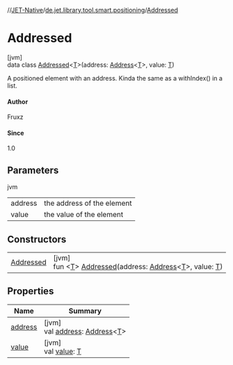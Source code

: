 //[JET-Native](../../../index.md)/[de.jet.library.tool.smart.positioning](../index.md)/[Addressed](index.md)

# Addressed

[jvm]\
data class [Addressed](index.md)&lt;[T](index.md)&gt;(address: [Address](../-address/index.md)&lt;[T](index.md)&gt;, value: [T](index.md))

A positioned element with an address. Kinda the same as a withIndex() in a list.

#### Author

Fruxz

#### Since

1.0

## Parameters

jvm

| | |
|---|---|
| address | the address of the element |
| value | the value of the element |

## Constructors

| | |
|---|---|
| [Addressed](-addressed.md) | [jvm]<br>fun &lt;[T](index.md)&gt; [Addressed](-addressed.md)(address: [Address](../-address/index.md)&lt;[T](index.md)&gt;, value: [T](index.md)) |

## Properties

| Name | Summary |
|---|---|
| [address](address.md) | [jvm]<br>val [address](address.md): [Address](../-address/index.md)&lt;[T](index.md)&gt; |
| [value](value.md) | [jvm]<br>val [value](value.md): [T](index.md) |

